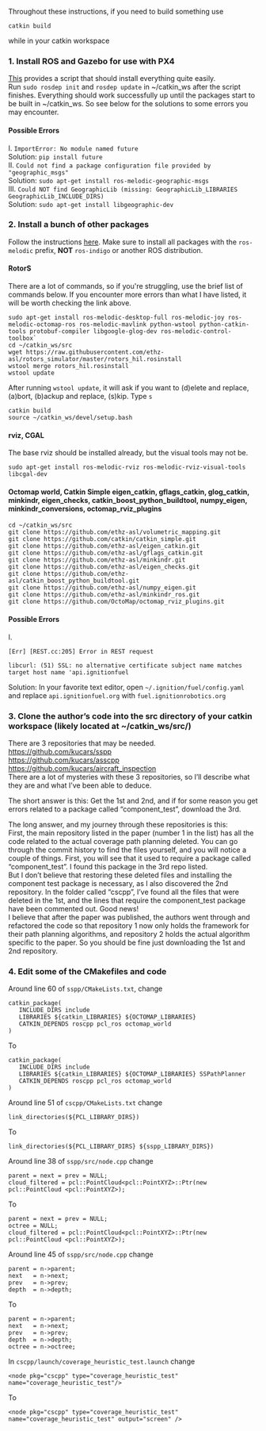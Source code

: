 Throughout these instructions, if you need to build something use
```
catkin build
```
while in your catkin workspace

### 1. Install ROS and Gazebo for use with PX4
[This](https://dev.px4.io/master/en/setup/dev_env_linux_ubuntu.html#rosgazebo) provides a script that should install everything quite easily. \
Run `sudo rosdep init` and `rosdep update` in ~/catkin_ws after the script finishes.
Everything should work successfully up until the packages start to be built in ~/catkin_ws. So see below for the solutions to some errors you may encounter.
#### Possible Errors
I. `ImportError: No module named future`\
Solution: `pip install future`\
II. `Could not find a package configuration file provided by "geographic_msgs"`\
Solution: `sudo apt-get install ros-melodic-geographic-msgs`\
III. `Could NOT find GeographicLib (missing: GeographicLib_LIBRARIES GeographicLib_INCLUDE_DIRS)`\
Solution: `sudo apt-get install libgeographic-dev`
### 2. Install a bunch of other packages
Follow the instructions [here](https://dev.px4.io/master/en/simulation/gazebo_octomap.html). Make sure to install all packages with the `ros-melodic` prefix, **NOT** `ros-indigo` or another ROS distribution.
#### RotorS
There are a lot of commands, so if you're struggling, use the brief list of commands below. If you encounter more errors than what I have listed, it will be worth checking the link above.
```
sudo apt-get install ros-melodic-desktop-full ros-melodic-joy ros-melodic-octomap-ros ros-melodic-mavlink python-wstool python-catkin-tools protobuf-compiler libgoogle-glog-dev ros-melodic-control-toolbox`
cd ~/catkin_ws/src
wget https://raw.githubusercontent.com/ethz-asl/rotors_simulator/master/rotors_hil.rosinstall
wstool merge rotors_hil.rosinstall
wstool update
```
After running `wstool update`, it will ask if you want to (d)elete and replace, (a)bort, (b)ackup and replace, (s)kip. Type `s`
```
catkin build
source ~/catkin_ws/devel/setup.bash
```
#### rviz, CGAL
The base rviz should be installed already, but the visual tools may not be.
```
sudo apt-get install ros-melodic-rviz ros-melodic-rviz-visual-tools libcgal-dev
```
#### Octomap world, Catkin Simple eigen_catkin, gflags_catkin, glog_catkin, minkindr, eigen_checks, catkin_boost_python_buildtool, numpy_eigen, minkindr_conversions, octomap_rviz_plugins
```
cd ~/catkin_ws/src
git clone https://github.com/ethz-asl/volumetric_mapping.git
git clone https://github.com/catkin/catkin_simple.git
git clone https://github.com/ethz-asl/eigen_catkin.git
git clone https://github.com/ethz-asl/gflags_catkin.git
git clone https://github.com/ethz-asl/minkindr.git
git clone https://github.com/ethz-asl/eigen_checks.git
git clone https://github.com/ethz-asl/catkin_boost_python_buildtool.git
git clone https://github.com/ethz-asl/numpy_eigen.git
git clone https://github.com/ethz-asl/minkindr_ros.git
git clone https://github.com/OctoMap/octomap_rviz_plugins.git
```
#### Possible Errors
I.
```
[Err] [REST.cc:205] Error in REST request

libcurl: (51) SSL: no alternative certificate subject name matches target host name 'api.ignitionfuel
```
Solution: In your favorite text editor, open `~/.ignition/fuel/config.yaml` and replace `api.ignitionfuel.org` with `fuel.ignitionrobotics.org`
### 3. Clone the author’s code into the src directory of your catkin workspace (likely located at ~/catkin_ws/src/)
There are 3 repositories that may be needed.\
https://github.com/kucars/sspp \
https://github.com/kucars/asscpp \
https://github.com/kucars/aircraft_inspection \
There are a lot of mysteries with these 3 repositories, so I’ll describe what they are and what I’ve been able to deduce.

The short answer is this: Get the 1st and 2nd, and if for some reason you get errors related to a package called “component_test”, download the 3rd.

The long answer, and my journey through these repositories is this:\
First, the main repository listed in the paper (number 1 in the list) has all the code related to the actual coverage path planning deleted. You can go through the commit history to find the files yourself, and you will notice a couple of things. First, you will see that it used to require a package called “component_test”. I found this package in the 3rd repo listed.\
But I don’t believe that restoring these deleted files and installing the component test package is necessary, as I also discovered the 2nd repository. In the folder called “cscpp”, I’ve found all the files that were deleted in the 1st, and the lines that require the component_test package have been commented out. Good news!\
I believe that after the paper was published, the authors went through and refactored the code so that repository 1 now only holds the framework for their path planning algorithms, and repository 2 holds the actual algorithm specific to the paper. So you should be fine just downloading the 1st and 2nd repository.
### 4. Edit some of the CMakefiles and code
Around line 60 of `sspp/CMakeLists.txt`, change
```
catkin_package(
   INCLUDE_DIRS include
   LIBRARIES ${catkin_LIBRARIES} ${OCTOMAP_LIBRARIES}
   CATKIN_DEPENDS roscpp pcl_ros octomap_world
)
```
To
```
catkin_package(
   INCLUDE_DIRS include
   LIBRARIES ${catkin_LIBRARIES} ${OCTOMAP_LIBRARIES} SSPathPlanner
   CATKIN_DEPENDS roscpp pcl_ros octomap_world
)
```
Around line 51 of `cscpp/CMakeLists.txt` change
```
link_directories(${PCL_LIBRARY_DIRS})
```
To
```
link_directories(${PCL_LIBRARY_DIRS} ${sspp_LIBRARY_DIRS})
```
Around line 38 of `sspp/src/node.cpp` change
```
parent = next = prev = NULL;
cloud_filtered = pcl::PointCloud<pcl::PointXYZ>::Ptr(new pcl::PointCloud <pcl::PointXYZ>);
```
To
```
parent = next = prev = NULL;
octree = NULL;
cloud_filtered = pcl::PointCloud<pcl::PointXYZ>::Ptr(new pcl::PointCloud <pcl::PointXYZ>);
```
Around line 45 of `sspp/src/node.cpp` change
```
parent = n->parent;
next   = n->next;
prev   = n->prev;
depth  = n->depth;
```
To
```
parent = n->parent;
next   = n->next;
prev   = n->prev;
depth  = n->depth;
octree = n->octree;
```
In `cscpp/launch/coverage_heuristic_test.launch` change
```
<node pkg="cscpp" type="coverage_heuristic_test" name="coverage_heuristic_test"/>
```
To
```
<node pkg="cscpp" type="coverage_heuristic_test" name="coverage_heuristic_test" output="screen" />
```